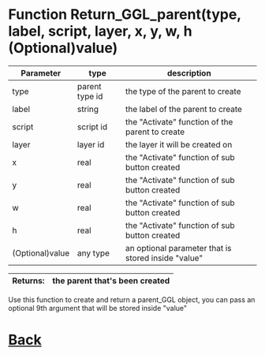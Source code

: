 
# Function Return_GGL_parent(type, label, script, layer, x, y, w, h (Optional)value)

 Parameter    |  type   |              description                   |
|--           |       --|--                                          |
|   type      | parent type id  | the type of the parent to create |
|   label     | string  | the label of the parent to create |
|   script     | script id  | the "Activate" function of the parent to create |
|   layer     | layer id  | the layer it will be created on |
|   x     | real  | the "Activate" function of sub button created |
|   y     | real  | the "Activate" function of sub button created |
|   w     | real  | the "Activate" function of sub button created |
|   h     | real  | the "Activate" function of sub button created |
| (Optional)value | any type  | an optional parameter that is stored inside "value" |

| Returns:  | the parent that's been created |
|--         |                             --|

Use this function to create and return a parent_GGL object, you can pass an optional 9th argument that will be stored inside "value"

# [Back](https://github.com/Ced30/GML-GUI-Library-GGL-Documentation/blob/main/API/Factory%20Functions.md)
